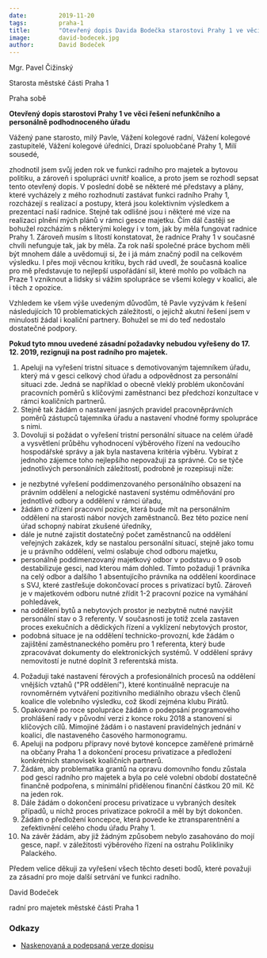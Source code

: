 ```yaml
---
date:         2019-11-20
tags:         praha-1
title:        "Otevřený dopis Davida Bodečka starostovi Prahy 1 ve věci řešení nefunkčního a personálně podhodnoceného úřadu"
image: 	      david-bodecek.jpg
author:       David Bodeček
---
```


Mgr. Pavel Čižinský

Starosta městské části Praha 1

Praha sobě

**Otevřený dopis starostovi Prahy 1 ve věci řešení nefunkčního a personálně podhodnoceného úřadu**

Vážený pane starosto, milý Pavle, Vážení kolegové radní, Vážení kolegové zastupitelé, Vážení kolegové úředníci, Drazí spoluobčané Prahy 1, Milí sousedé,

zhodnotil jsem svůj jeden rok ve funkci radního pro majetek a bytovou politiku, a zároveň i spolupráci uvnitř koalice, a proto jsem se rozhodl sepsat tento otevřený dopis. V poslední době se některé mé představy a plány, které vycházely z mého rozhodnutí zastávat funkci radního Prahy 1, rozcházejí s realizací a postupy, která jsou kolektivním výsledkem a prezentací naší radnice. Stejně tak odlišné jsou i některé mé vize na realizaci plnění mých plánů v rámci gesce majetku. Čím dál častěji se bohužel rozcházím s některými kolegy i v tom, jak by měla fungovat radnice Prahy 1. Zároveň musím s lítostí konstatovat, že radnice Prahy 1 v současné chvíli nefunguje tak, jak by měla. Za rok naší společné práce bychom měli být mnohem dále a uvědomuji si, že i já mám značný podíl na celkovém výsledku. I přes moji věcnou kritiku, bych rád uvedl, že současná koalice pro mě představuje to nejlepší uspořádání sil, které mohlo po volbách na Praze 1 vzniknout a lidsky si vážím spolupráce se všemi kolegy v koalici, ale i těch z opozice.

Vzhledem ke všem výše uvedeným důvodům, tě Pavle vyzývám k řešení následujících 10 problematických záležitostí, o jejichž akutní řešení jsem v minulosti žádal i  koaliční partnery. Bohužel se mi do teď nedostalo dostatečné podpory.

**Pokud tyto mnou uvedené zásadní požadavky nebudou vyřešeny do 17. 12. 2019, rezignuji na post radního pro majetek.**

1. Apeluji na vyřešení tristní situace s demotivovaným tajemníkem úřadu, který má v gesci celkový chod úřadu a odpovědnost za personální situaci zde. Jedná se například o obecně vleklý problém ukončování pracovních poměrů s klíčovými zaměstnanci bez předchozí konzultace v rámci koaličních partnerů.
2. Stejně tak žádám o nastavení jasných pravidel pracovněprávních poměrů zástupců tajemníka úřadu a nastavení vhodné formy spolupráce s nimi.
3. Dovoluji si požádat o vyřešení tristní personální situace na celém úřadě a vysvětlení průběhu vyhodnocení výběrového řízení na vedoucího hospodářské správy a jak byla nastavena kritéria výběru. Vybírat z jednoho zájemce toho nejlepšího nepovažuji za správné. Co se týče jednotlivých personálních záležitostí, podrobně je rozepisuji níže:
 - je nezbytné vyřešení poddimenzovaného personálního obsazení na právním oddělení a nelogické nastavení systému odměňování pro jednotlivé odbory a oddělení v rámci úřadu,
 - žádám o zřízení pracovní pozice, která bude mít na personálním oddělení na starosti nábor nových zaměstnanců. Bez této pozice není úřad schopný nabírat zkušené úředníky,
 - dále je nutné zajistit dostatečný počet zaměstnanců na oddělení veřejných zakázek, kdy se nastalou personální situací, stejně jako tomu je u právního oddělení,  velmi oslabuje chod odboru majetku,
 - personálně poddimenzovaný majetkový odbor v podstavu o 9 osob  destabilizuje gesci, nad kterou mám dohled. Tímto požaduji 1 právníka na celý odbor a dalšího 1 absentujícího právníka na oddělení koordinace s SVJ, které zastřešuje dokončovací proces s privatizací bytů. Zároveň je v majetkovém odboru nutné zřídit 1-2 pracovní pozice na vymáhání pohledávek,
 - na oddělení bytů a nebytových prostor je nezbytně nutné navýšit personální stav o 3 referenty. V současnosti je totiž zcela zastaven proces exekučních a dědických řízení a vyklízení nebytových prostor,
 - podobná situace je na oddělení technicko-provozní, kde žádám o zajištění zaměstnaneckého poměru pro 1 referenta, který bude zpracovávat dokumenty do elektronických systémů. V oddělení správy nemovitostí je nutné doplnit 3 referentská místa.
4. Požaduji také nastavení férových a profesionálních procesů na oddělení vnějších vztahů (&quot;PR oddělení&quot;), které kontinuálně nepracuje na rovnoměrném vytváření pozitivního mediálního obrazu všech členů koalice dle volebního výsledku, což škodí zejména klubu Pirátů.
5. Opakovaně po roce spolupráce žádám o podepsání programového prohlášení rady v původní verzi z konce roku 2018 a stanovení si klíčových cílů. Mimojiné žádám i o nastavení pravidelných jednání v koalici, dle nastaveného časového harmonogramu.
6. Apeluji na podporu přípravy nové bytové koncepce zaměřené primárně na občany Praha 1 a dokončení procesu privatizace a předložení konkrétních stanovisek koaličních partnerů.
7. Žádám, aby problematika grantů na opravu domovního fondu zůstala pod gescí radního pro majetek a byla po celé volební období dostatečně finančně podpořena, s minimální přidělenou finanční částkou 20 mil. Kč na jeden rok.
8. Dále žádám o dokončení procesu privatizace u vybraných desítek případů, u nichž proces privatizace pokročil a měl by být dokončen.
9. Žádám o předložení koncepce, která povede ke ztransparentnění a zefektivnění celého chodu úřadu Prahy 1.
10. Na závěr žádám, aby již žádným způsobem nebylo zasahováno do mojí gesce, např. v záležitosti výběrového řízení na ostrahu Polikliniky Palackého.

Předem velice děkuji za vyřešení všech těchto deseti bodů, které považuji za zásadní pro moje další setrvání ve funkci radního.

David Bodeček

radní pro majetek městské části Praha 1

### Odkazy

* [Naskenovaná a podepsaná verze dopisu](https://a.pirati.cz/praha/pdf/bodecek.pdf)
